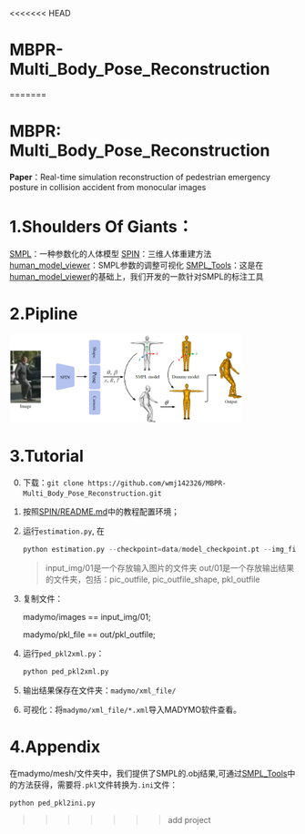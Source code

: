 <<<<<<< HEAD
# MBPR-Multi_Body_Pose_Reconstruction
=======
# MBPR: Multi_Body_Pose_Reconstruction

**Paper**：Real-time simulation reconstruction of pedestrian emergency posture in collision accident from monocular images

# 1.Shoulders Of Giants：
[SMPL](https://smpl.is.tue.mpg.de/)：一种参数化的人体模型
		[SPIN](https://www.seas.upenn.edu/~nkolot/projects/spin/)：三维人体重建方法
		[human_model_viewer](https://github.com/Lemon-XQ/human_model_viewer)：SMPL参数的调整可视化
		[SMPL_Tools](https://github.com/wmj142326/SMPL_Tools)：这是在[human_model_viewer](https://github.com/Lemon-XQ/human_model_viewer)的基础上，我们开发的一款针对SMPL的标注工具

# 2.Pipline

<img src="README.assets/image-20221015224211967.png" alt="image-20221015224211967" style="zoom: 40%;" />

# 3.Tutorial

0. 下载：`git clone https://github.com/wmj142326/MBPR-Multi_Body_Pose_Reconstruction.git `

1. 按照[SPIN/README.md](https://github.com/wmj142326/MBPR-Multi_Body_Pose_Reconstruction/tree/master/SPIN#readme)中的教程配置环境；

2. 运行`estimation.py`, 在

   ```python
   python estimation.py --checkpoint=data/model_checkpoint.pt --img_file=input_img/01 --outfile=out/01
   ```
   
   > input_img/01是一个存放输入图片的文件夹
   > out/01是一个存放输出结果的文件夹，包括：pic_outfile, pic_outfile_shape, pkl_outfile

3. 复制文件：

   madymo/images == input_img/01;

   madymo/pkl_file == out/pkl_outfile;

4. 运行`ped_pkl2xml.py`：

   ```python
   python ped_pkl2xml.py
   ```

5. 输出结果保存在文件夹：`madymo/xml_file/`

6. 可视化：将`madymo/xml_file/*.xml`导入MADYMO软件查看。

# 4.Appendix

在madymo/mesh/文件夹中，我们提供了SMPL的.obj结果,可通过[SMPL_Tools](https://github.com/wmj142326/SMPL_Tools)中的方法获得，需要将`.pkl`文件转换为`.ini`文件：
   ```python
python ped_pkl2ini.py
   ```
>>>>>>> add project
